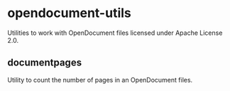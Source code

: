 opendocument-utils
==================

Utilities to work with OpenDocument files licensed under Apache License 2.0.

documentpages
-------------

Utility to count the number of pages in an OpenDocument files.
